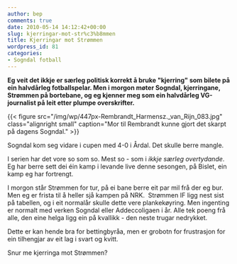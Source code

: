 ```yaml
---
author: bep
comments: true
date: 2010-05-14 14:12:42+00:00
slug: kjerringar-mot-str%c3%b8mmen
title: Kjerringar mot Strømmen
wordpress_id: 81
categories:
- Sogndal fotball
---
```


**Eg veit det ikkje er særleg politisk korrekt å bruke "kjerring" som bilete på ein halvdårleg fotballspelar. Men i morgon møter Sogndal, kjerringane, Strømmen på bortebane, og eg kjenner meg som ein halvdårleg VG-journalist på leit etter plumpe overskrifter.**

{{< figure src="/img/wp/447px-Rembrandt_Harmensz._van_Rijn_083.jpg" class="alignright small" caption="Mor til Rembrandt kunne gjort det skarpt på dagens Sogndal." >}}

<!--more-->

Sogndal kom seg vidare i cupen med 4-0 i Årdal. Det skulle berre mangle.

I serien har det vore so som so. Mest so - som i _ikkje særleg overtydande_. Eg har berre sett dei éin kamp i levande live denne sesongen, på Bislet, ein kamp eg har fortrengt.

I morgon står Strømmen for tur, på ei bane berre eit par mil frå der eg bur. Men eg er frista til å heller sjå kampen på NRK.  Strømmen IF ligg nest sist på tabellen, og i eit normalår skulle dette vere plankekøyring. Men ingenting er normalt med verken Sogndal eller Addeccoligaen i år. Alle tek poeng frå alle, den eine helga ligg ein på kvallikk - den neste trugar nedrykket.

Dette er kan hende bra for bettingbyråa, men er grobotn for frustrasjon for ein tilhengjar av eit lag i svart og kvitt.

Snur me kjerringa mot Strømmen?
